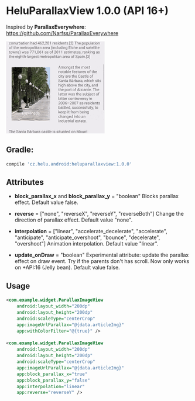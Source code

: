 # HeluParallaxView 1.0.0 (API 16+)
Inspired by **ParallaxEverywhere**:  https://github.com/Narfss/ParallaxEverywhere

![Alt text](./extras/HeluParallaxView.gif?raw=true "HeluParallaxView")


## Gradle:
```groovy
compile 'cz.helu.android:heluparallaxview:1.0.0'
```


## Attributes
* **block_parallax_x** and **block_parallax_y**  = "boolean"
  Blocks parallax effect. Default value false.
  
* **reverse**  = ["none", "reverseX", "reverseY", "reverseBoth"]
  Change the direction of parallax effect. Default value "none".

* **interpolation** = ["linear", "accelerate_decelerate", "accelerate", "anticipate", "anticipate_overshoot", "bounce", "decelerate", "overshoot"]
  Animation interpolation. Default value "linear".

* **update_onDraw**  = "boolean"
  Experimental attribute: update the parallax effect on draw event. Try if the parents don't has scroll. Now only works on +API:16 (Jelly bean). Default value false.


## Usage

```xml
<com.example.widget.ParallaxImageView
	android:layout_width="200dp"
	android:layout_height="200dp"
	android:scaleType="centerCrop"
	app:imageUrlParallax="@{data.articleImg}"
	app:withColorFilter="@{true}" />
	
<com.example.widget.ParallaxImageView
	android:layout_width="200dp"
	android:layout_height="200dp"
	android:scaleType="centerCrop"
	app:imageUrlParallax="@{data.articleImg}"
	app:block_parallax_x="true"
	app:block_parallax_y="false"
	app:interpolation="linear"
	app:reverse="reverseY" />
```